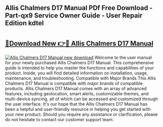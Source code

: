 ## Allis Chalmers D17 Manual PDf Free Download - Part-qx9 Service Owner Guide - User Repair Edition kdtel

# <h2><a href="http://bc36953.oget.top/?id=Allis+Chalmers+D17+Manual">🔗Download New 👉🔴 Allis Chalmers D17 Manual</a></h2>

[![Allis Chalmers D17 Manual new download](https://i.imgur.com/5g1atiW.png)](http://bc36953.oget.top/?id=Allis+Chalmers+D17+Manual)
Welcome to the user manual for your newly purchased Allis Chalmers D17 Manual. This comprehensive guide is intended to help you master the functions and capabilities of your product. Inside, you will find detailed information on installation, usage, maintenance, and troubleshooting. Compatible with Major Brands This Allis Chalmers D17 Manual is compatible with major brands of compatible products. Allis Chalmers D17 Manual comes with an array of advanced features, including geolocation, smart alerts, customizable themes, and multi-device syncing, all of which can be accessed and customized through the user interface. It's our hope that the Allis Chalmers D17 Manual has been a helpful and user-friendly resource in helping you get started with your new product. Should you require any assistance or clarification, please do not hesitate to contact our customer support team.
